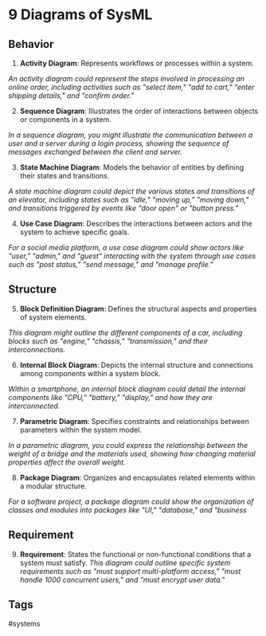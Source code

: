 # 9 Diagrams of SysML

## Behavior
1. **Activity Diagram**: Represents workflows or processes within a system.

*An activity diagram could represent the steps involved in processing an online order, including activities such as "select item," "add to cart," "enter shipping details," and "confirm order."*

2. **Sequence Diagram**: Illustrates the order of interactions between objects or components in a system.

*In a sequence diagram, you might illustrate the communication between a user and a server during a login process, showing the sequence of messages exchanged between the client and server.*

3. **State Machine Diagram**: Models the behavior of entities by defining their states and transitions.

*A state machine diagram could depict the various states and transitions of an elevator, including states such as "idle," "moving up," "moving down," and transitions triggered by events like "door open" or "button press."*

4. **Use Case Diagram**: Describes the interactions between actors and the system to achieve specific goals.

*For a social media platform, a use case diagram could show actors like "user," "admin," and "guest" interacting with the system through use cases such as "post status," "send message," and "manage profile."*

## Structure
5. **Block Definition Diagram**: Defines the structural aspects and properties of system elements.

*This diagram might outline the different components of a car, including blocks such as "engine," "chassis," "transmission," and their interconnections.*

6. **Internal Block Diagram**: Depicts the internal structure and connections among components within a system block.

*Within a smartphone, an internal block diagram could detail the internal components like "CPU," "battery," "display," and how they are interconnected.*

7. **Parametric Diagram**: Specifies constraints and relationships between parameters within the system model.

*In a parametric diagram, you could express the relationship between the weight of a bridge and the materials used, showing how changing material properties affect the overall weight.*

8. **Package Diagram**: Organizes and encapsulates related elements within a modular structure.

*For a software project, a package diagram could show the organization of classes and modules into packages like "UI," "database," and "business*

## Requirement
9. **Requirement**: States the functional or non-functional conditions that a system must satisfy.
*This diagram could outline specific system requirements such as "must support multi-platform access," "must handle 1000 concurrent users," and "must encrypt user data."*

## Tags
#systems
